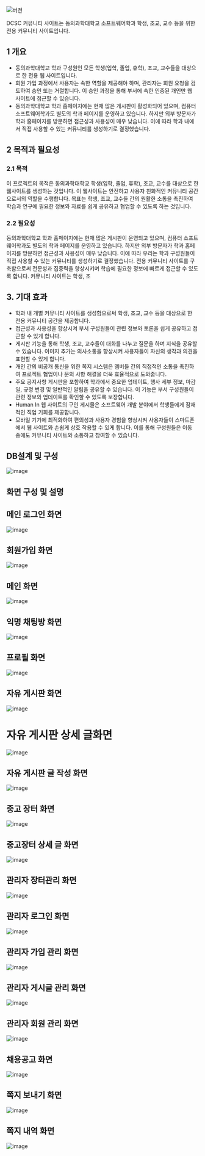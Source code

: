 <!-- DCSC 커뮤니티 사이트 -->
![버전](https://img.shields.io/badge/버전-v1.0-blue.svg)

DCSC 커뮤니티 사이트는 동의과학대학교 소프트웨어학과 학생, 조교, 교수 등을 위한 전용 커뮤니티 사이트입니다.

## 1 개요

- 동의과학대학교 학과 구성원인 모든 학생(입학, 졸업, 휴학), 조교, 교수들을 대상으로 한 전용 웹 사이트입니다.
- 회원 가입 과정에서 사용자는 속한 역할을 제공해야 하며, 관리자는 회원 요청을 검토하여 승인 또는 거절합니다. 이 승인 과정을 통해 부서에 속한 인증된 개인만 웹 사이트에 접근할 수 있습니다.
- 동의과학대학교 학과 홈페이지에는 현재 많은 게시판이 활성화되어 있으며, 컴퓨터 소프트웨어학과도 별도의 학과 페이지를 운영하고 있습니다. 하지만 외부 방문자가 학과 홈페이지를 방문하면 접근성과 사용성이 매우 낮습니다. 이에 따라 학과 내에서 직접 사용할 수 있는 커뮤니티를 생성하기로 결정했습니다.

## 2 목적과 필요성

### 2.1 목적

이 프로젝트의 목적은 동의과학대학교 학생(입학, 졸업, 휴학), 조교, 교수를 대상으로 한 웹사이트를 생성하는 것입니다. 이 웹사이트는 안전하고 사용자 친화적인 커뮤니티 공간으로서의 역할을 수행합니다. 목표는 학생, 조교, 교수들 간의 원활한 소통을 촉진하여 학습과 연구에 필요한 정보와 자료를 쉽게 공유하고 협업할 수 있도록 하는 것입니다.

### 2.2 필요성

동의과학대학교 학과 홈페이지에는 현재 많은 게시판이 운영되고 있으며, 컴퓨터 소프트웨어학과도 별도의 학과 페이지를 운영하고 있습니다. 하지만 외부 방문자가 학과 홈페이지를 방문하면 접근성과 사용성이 매우 낮습니다. 이에 따라 우리는 학과 구성원들이 직접 사용할 수 있는 커뮤니티를 생성하기로 결정했습니다. 전용 커뮤니티 사이트를 구축함으로써 전문성과 집중력을 향상시키며 학습에 필요한 정보에 빠르게 접근할 수 있도록 합니다. 커뮤니티 사이트는 학생, 조

## 3. 기대 효과

- 학과 내 개별 커뮤니티 사이트를 생성함으로써 학생, 조교, 교수 등을 대상으로 한 전용 커뮤니티 공간을 제공합니다.
- 접근성과 사용성을 향상시켜 부서 구성원들이 관련 정보와 토론을 쉽게 공유하고 접근할 수 있게 합니다.
- 게시판 기능을 통해 학생, 조교, 교수들이 대화를 나누고 질문을 하며 지식을 공유할 수 있습니다. 이미지 추가는 의사소통을 향상시켜 사용자들이 자신의 생각과 의견을 표현할 수 있게 합니다.
- 개인 간의 비공개 통신을 위한 쪽지 시스템은 멤버들 간의 직접적인 소통을 촉진하여 프로젝트 협업이나 문의 사항 해결을 더욱 효율적으로 도와줍니다.
- 주요 공지사항 게시판을 포함하여 학과에서 중요한 업데이트, 행사 세부 정보, 마감일, 규정 변경 및 일반적인 알림을 공유할 수 있습니다. 이 기능은 부서 구성원들이 관련 정보와 업데이트를 확인할 수 있도록 보장합니다.
- Human In 웹 사이트의 구인 게시물은 소프트웨어 개발 분야에서 학생들에게 잠재적인 직업 기회를 제공합니다.
- 모바일 기기에 최적화하여 편의성과 사용자 경험을 향상시켜 사용자들이 스마트폰에서 웹 사이트와 손쉽게 상호 작용할 수 있게 합니다. 이를 통해 구성원들은 이동 중에도 커뮤니티 사이트와 소통하고 참여할 수 있습니다.

  
## DB설계 및 구성
![image](https://github.com/wjsrudals411/DIT_Community_Board/assets/103473959/0f0ff622-8bc0-4814-a41c-1769506719d8)


## 화면 구성 및 설명

## 메인 로그인 화면
![image](https://github.com/wjsrudals411/DIT_Community_Board/assets/103473959/a96ea014-eb85-46a7-ad3d-46a6f5578917)

## 회원가입 화면
![image](https://github.com/wjsrudals411/DIT_Community_Board/assets/103473959/d6b09543-50b3-47cc-b876-69610f6d6343)

## 메인 화면
![image](https://github.com/wjsrudals411/DIT_Community_Board/assets/103473959/9a759a31-755f-4b7f-9cd3-02b6b5fa5843)

## 익명 채팅방 화면
![image](https://github.com/wjsrudals411/DIT_Community_Board/assets/103473959/a3f80ff9-494f-451a-82c9-75ba2aaa2fb0)

## 프로필 화면
![image](https://github.com/wjsrudals411/DIT_Community_Board/assets/103473959/db24016e-4878-4d69-b7c5-403ff30f78c9)


## 자유 게시판 화면
![image](https://github.com/wjsrudals411/DIT_Community_Board/assets/103473959/044a5d4d-3dcb-4f75-8fef-3a7d7666c57f)

# 자유 게시판 상세 글화면
![image](https://github.com/wjsrudals411/DIT_Community_Board/assets/103473959/71c88120-f271-49ff-91cc-99498101a5c3)


## 자유 게시판 글 작성 화면
![image](https://github.com/wjsrudals411/DIT_Community_Board/assets/103473959/0441f1a6-bb93-42a6-992e-0defec528dee)

## 중고 장터 화면
![image](https://github.com/wjsrudals411/DIT_Community_Board/assets/103473959/a91b3069-2ae7-49ea-8cd4-f1756595416a)

## 중고장터 상세 글 화면
![image](https://github.com/wjsrudals411/DIT_Community_Board/assets/103473959/9104b5f8-8335-4d08-bc0c-6f02a50c64e7)

## 관리자 장터관리 화면
![image](https://github.com/wjsrudals411/DIT_Community_Board/assets/103473959/a452a7ad-534d-4070-bf04-9d96d0967590)

## 관리자 로그인 화면
![image](https://github.com/wjsrudals411/DIT_Community_Board/assets/103473959/e9654265-7c5e-445b-8e4e-d144e6a20f7c)

## 관리자 가입 관리 화면
![image](https://github.com/wjsrudals411/DIT_Community_Board/assets/103473959/5cada709-1215-40de-8345-1d4fdfdd803b)

## 관리자 게시글 관리 화면
![image](https://github.com/wjsrudals411/DIT_Community_Board/assets/103473959/2af784dc-d62a-417f-be3f-c42d9122d9d3)

## 관리자 회원 관리 화면
![image](https://github.com/wjsrudals411/DIT_Community_Board/assets/103473959/40f8bf15-ec3d-41db-852c-c54c7a060d43)

## 채용공고 화면
![image](https://github.com/wjsrudals411/DIT_Community_Board/assets/103473959/c9c093dc-2ed6-4dcb-a4f3-3b29eb63862b)

## 쪽지 보내기 화면
![image](https://github.com/wjsrudals411/DIT_Community_Board/assets/103473959/41345886-7dff-4241-8369-91be86435ab6)

## 쪽지 내역 화면
![image](https://github.com/wjsrudals411/DIT_Community_Board/assets/103473959/82461a11-42bb-4e9f-962f-96a28753c678)


